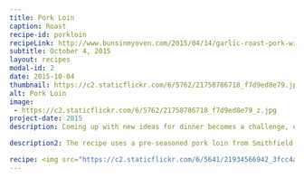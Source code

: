 ```yaml
---
title: Pork Loin
caption: Roast
recipe-id: porkloin
recipeLink: http://www.bunsinmyoven.com/2015/04/14/garlic-roast-pork-with-vegetables-and-garlic-gravy/
subtitle: October 4, 2015
layout: recipes
modal-id: 2
date: 2015-10-04
thumbnail: https://c2.staticflickr.com/6/5762/21758786718_f7d9ed8e79.jpg
alt: Pork Loin
image: 
 - https://c2.staticflickr.com/6/5762/21758786718_f7d9ed8e79_z.jpg
project-date: 2015
description: Coming up with new ideas for dinner becomes a challenge, especially with a picky husband. We don't eat a lot of beef, usually sticking to chicken and turkey. So when I decided to make a pork loin, I knew it had to be good. 

description2: The recipe uses a pre-seasoned pork loin from Smithfield that you can find in any grocery store meat department. It also contains the recipe for a garlic gravy that is honestly amazing. The roasted veggies are probably my favorite, to be honest. I love a good roasted potato, carrot, or any root vegetable.  

recipe: <img src="https://c2.staticflickr.com/6/5641/21934566942_3fcc4ab01b_z.jpg"/><br/><br/>The basics of this recipe are to toss any veggies you want in olive oil and seasoning, spread those in the pan. Put the pork in, finish spreading veggies around the pork. Roast for 30 minutes covered, then continue roasting for 45 minutes. After you test to make sure the roast is 160 degrees, put some butter on it and let it rest for about 15 minutes. This makes it super moist. <img src="https://c2.staticflickr.com/6/5767/21758769558_48640f951d_z.jpg"/> <br/><br/>
---
```

